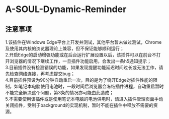 # A-SOUL-Dynamic-Reminder

## 注意事项  
1.该插件在WIndows Edge平台上开发并测试，其他平台暂未做过测试，Chrome及使用其内核的浏览器理论上兼容，但不保证能够顺利运行；  
2.开启Edge的启动增强功能或在后台运行扩展设置以后，该插件可以在前台不打开浏览器的情况下继续工作，一旦插件功能启用，会发出一条h5通知提示；  
3.目前插件没有检测错误的功能，如果发现提醒功能延迟时间过长或无法工作，请先检查网络连接，再考虑提交bug；  
4.目前插件预设为90分钟自动重启一次，目的是为了绕开Edge对插件性能的限制，如笔记本电脑使用电池时，一段时间后浏览器会冻结插件进程，自动重启暂时不能完全解决这个问题，第3条的情况亦可能由此造成；  
5.不需要使用该插件或是使用笔记本电脑的电池供电时，请进入插件管理页面手动关闭插件，受制于background的实现机制，暂时不能在插件中释放不需要的资源。